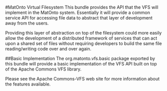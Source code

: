 #MatOnto Virtual Filesystem
This bundle provides the API that the VFS will implement in the MatOnto
system.  Essentially it will provide a common service API for accessing 
file data to abstract that layer of development away from the users.

Providing this layer of abstraction on top of the filesystem could more
easily allow the development of a distributed framework of services that
can act upon a shared set of files without requiring developers to build
the same file reading/writing code over and over again.

##Basic Implementation
The org.matonto.vfs.basic package exported by this bundle will provide
a basic implementation of the VFS API built on top of the Apache 
Commons VFS library.  

Please see the Apache Commons-VFS web site for more information
about the features available.